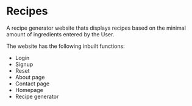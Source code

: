 # Recipes

A recipe generator website thats displays recipes based on the minimal amount of ingredients entered by the User.

The website has the following inbuilt functions:

- Login
- Signup
- Reset
- About page
- Contact page
- Homepage
- Recipe generator
